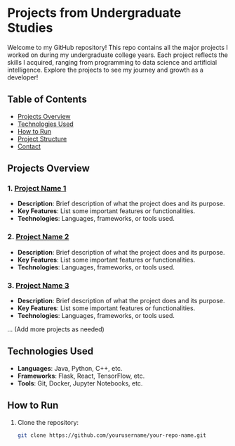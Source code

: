 # Projects from Undergraduate Studies

Welcome to my GitHub repository! This repo contains all the major projects I worked on during my undergraduate college years. Each project reflects the skills I acquired, ranging from programming to data science and artificial intelligence. Explore the projects to see my journey and growth as a developer!

## Table of Contents
- [Projects Overview](#projects-overview)
- [Technologies Used](#technologies-used)
- [How to Run](#how-to-run)
- [Project Structure](#project-structure)
- [Contact](#contact)

## Projects Overview

### 1. [Project Name 1](link-to-project-folder)
   - **Description**: Brief description of what the project does and its purpose.
   - **Key Features**: List some important features or functionalities.
   - **Technologies**: Languages, frameworks, or tools used.

### 2. [Project Name 2](link-to-project-folder)
   - **Description**: Brief description of what the project does and its purpose.
   - **Key Features**: List some important features or functionalities.
   - **Technologies**: Languages, frameworks, or tools used.

### 3. [Project Name 3](link-to-project-folder)
   - **Description**: Brief description of what the project does and its purpose.
   - **Key Features**: List some important features or functionalities.
   - **Technologies**: Languages, frameworks, or tools used.

... (Add more projects as needed)

## Technologies Used
- **Languages**: Java, Python, C++, etc.
- **Frameworks**: Flask, React, TensorFlow, etc.
- **Tools**: Git, Docker, Jupyter Notebooks, etc.

## How to Run
1. Clone the repository:
   ```bash
   git clone https://github.com/yourusername/your-repo-name.git
